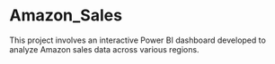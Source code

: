 # Amazon_Sales
This project involves an interactive Power BI dashboard developed to analyze Amazon sales data across various regions.
